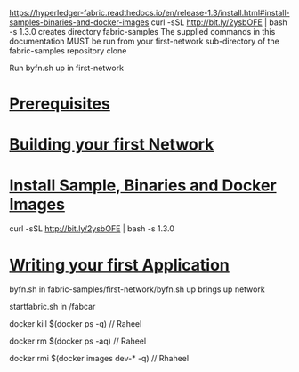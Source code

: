 
https://hyperledger-fabric.readthedocs.io/en/release-1.3/install.html#install-samples-binaries-and-docker-images
curl -sSL http://bit.ly/2ysbOFE | bash -s 1.3.0  creates directory fabric-samples
The supplied commands in this documentation MUST be run from your first-network sub-directory of the fabric-samples repository clone

Run byfn.sh up in first-network


# [Prerequisites](https://hyperledger-fabric.readthedocs.io/en/release-1.3/prereqs.html)
# [Building your first Network](https://hyperledger-fabric.readthedocs.io/en/release-1.3/build_network.html)
# [Install Sample, Binaries and Docker Images](https://hyperledger-fabric.readthedocs.io/en/release-1.3/install.html)
curl -sSL http://bit.ly/2ysbOFE | bash -s 1.3.0
# [Writing your first Application](https://hyperledger-fabric.readthedocs.io/en/release-1.3/write_first_app.html)

byfn.sh in fabric-samples/first-network/byfn.sh up  brings up network



startfabric.sh in /fabcar

docker kill $(docker ps -q) // Raheel

docker rm $(docker ps -aq) // Raheel

docker rmi $(docker images dev-* -q) // Rhaheel


